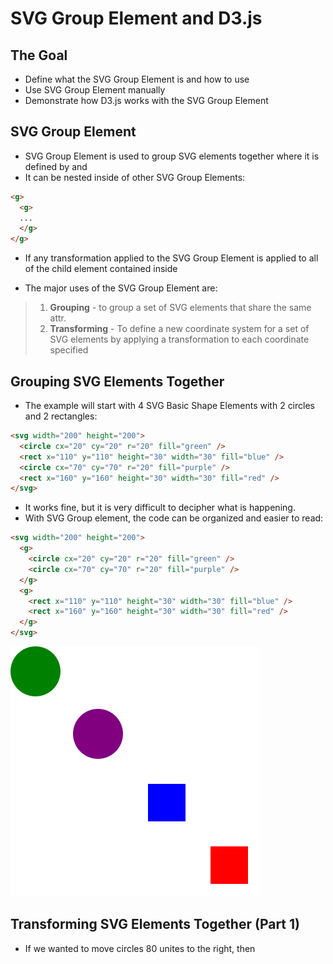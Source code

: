 # SVG Group Element and D3.js


## The Goal
- Define what the SVG Group Element is and how to use
- Use SVG Group Element manually
- Demonstrate how D3.js works with the SVG Group Element


## SVG Group Element
- SVG Group Element is used to group SVG elements together where it is defined by **<g>** and **</g>**
- It can be nested inside of other SVG Group Elements:
```html
<g>
  <g>
  ...
  </g>
</g>
```
- If any transformation applied to the SVG Group Element is applied to all of the child element contained inside

- The major uses of the SVG Group Element are:
> 1. **Grouping** - to group a set of SVG elements that share the same attr.
> 2. **Transforming** - To define a new coordinate system for a set of SVG elements by applying a transformation to each coordinate specified


## Grouping SVG Elements Together
- The example will start with 4 SVG Basic Shape Elements with 2 circles and 2 rectangles:
```html
<svg width="200" height="200">
  <circle cx="20" cy="20" r="20" fill="green" />
  <rect x="110" y="110" height="30" width="30" fill="blue" />
  <circle cx="70" cy="70" r="20" fill="purple" />
  <rect x="160" y="160" height="30" width="30" fill="red" />
</svg>
```
- It works fine, but it is very difficult to decipher what is happening.
- With SVG Group element, the code can be organized and easier to read:
```html
<svg width="200" height="200">
  <g>
    <circle cx="20" cy="20" r="20" fill="green" />
    <circle cx="70" cy="70" r="20" fill="purple" />
  </g>
  <g>
    <rect x="110" y="110" height="30" width="30" fill="blue" />
    <rect x="160" y="160" height="30" width="30" fill="red" />
  </g>
</svg>
```
![](https://raw.githubusercontent.com/kookoowaa/Visualization/master/DashingD3js/02-9_fig1.svg?sanitize=true)


## Transforming SVG Elements Together (Part 1)
- If we wanted to move circles 80 unites to the right, then 

